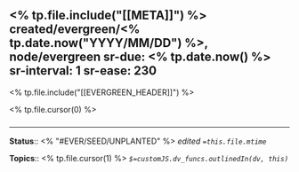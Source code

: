 <% tp.file.include("[[META]]") %> created/evergreen/<% tp.date.now("YYYY/MM/DD") %>, node/evergreen
sr-due: <% tp.date.now() %>
sr-interval: 1
sr-ease: 230
---

<% tp.file.include("[[EVERGREEN_HEADER]]") %>

<% tp.file.cursor(0) %> 

### <hr class="footnote"/>

**Status**:: <% "#EVER/SEED/UNPLANTED" %>
*edited `=this.file.mtime`*

**Topics**:: <% tp.file.cursor(1) %>
*`$=customJS.dv_funcs.outlinedIn(dv, this)`*


